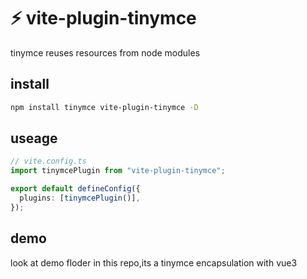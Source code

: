# ⚡ vite-plugin-tinymce

tinymce reuses resources from node modules

## install

```bash
npm install tinymce vite-plugin-tinymce -D
```

## useage

```ts
// vite.config.ts
import tinymcePlugin from "vite-plugin-tinymce";

export default defineConfig({
  plugins: [tinymcePlugin()],
});
```

## demo

look at demo floder in this repo,its a tinymce encapsulation with vue3

